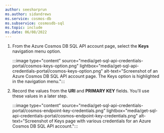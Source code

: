 ```yaml
---
author: seesharprun
ms.author: sidandrews
ms.service: cosmos-db
ms.subservice: cosmosdb-sql
ms.topic: include
ms.date: 06/08/2022
---
```


1. From the Azure Cosmos DB SQL API account page, select the **Keys** navigation menu option.

   :::image type="content" source="media/get-sql-api-credentials-portal/cosmos-keys-option.png" lightbox="media/get-sql-api-credentials-portal/cosmos-keys-option.png" alt-text="Screenshot of an Azure Cosmos DB SQL API account page. The Keys option is highlighted in the navigation menu.":::

1. Record the values from the **URI** and **PRIMARY KEY** fields. You'll use these values in a later step.

   :::image type="content" source="media/get-sql-api-credentials-portal/cosmos-endpoint-key-credentials.png" lightbox="media/get-sql-api-credentials-portal/cosmos-endpoint-key-credentials.png" alt-text="Screenshot of Keys page with various credentials for an Azure Cosmos DB SQL API account.":::
